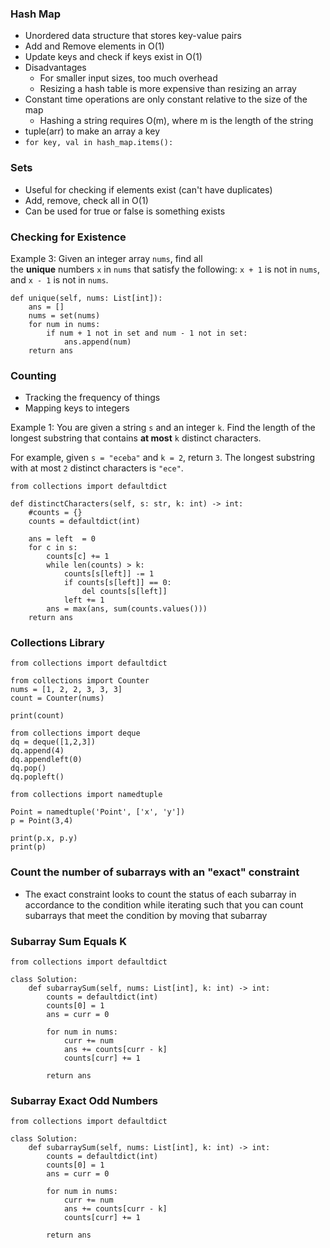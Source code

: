 ### Hash Map
- Unordered data structure that stores key-value pairs
- Add and Remove elements in O(1)
- Update keys and check if keys exist in O(1)
- Disadvantages
	- For smaller input sizes, too much overhead 
	- Resizing a hash table is more expensive than resizing an array
- Constant time operations are only constant relative to the size of the map 
	- Hashing a string requires O(m), where m is the length of the string
- tuple(arr) to make an array a key
- `for key, val in hash_map.items():`
### Sets
- Useful for checking if elements exist (can't have duplicates)
- Add, remove, check all in O(1)
- Can be used for true or false is something exists

### Checking for Existence

Example 3: Given an integer array `nums`, find all the **unique** numbers `x` in `nums` that satisfy the following: `x + 1` is not in `nums`, and `x - 1` is not in `nums`.
```
def unique(self, nums: List[int]):
	ans = []
	nums = set(nums)
	for num in nums:
		if num + 1 not in set and num - 1 not in set:
			ans.append(num)
	return ans
```

### Counting
- Tracking the frequency of things
- Mapping keys to integers

Example 1: You are given a string `s` and an integer `k`. Find the length of the longest substring that contains **at most** `k` distinct characters.

For example, given `s = "eceba"` and `k = 2`, return `3`. The longest substring with at most `2` distinct characters is `"ece"`.
```
from collections import defaultdict

def distinctCharacters(self, s: str, k: int) -> int:
	#counts = {}
	counts = defaultdict(int)

	ans = left  = 0
	for c in s:
		counts[c] += 1
		while len(counts) > k:
			counts[s[left]] -= 1
			if counts[s[left]] == 0:
				del counts[s[left]]
			left += 1
		ans = max(ans, sum(counts.values()))
	return ans
```
### Collections Library

```
from collections import defaultdict

from collections import Counter
nums = [1, 2, 2, 3, 3, 3]
count = Counter(nums)

print(count)

from collections import deque
dq = deque([1,2,3])
dq.append(4)
dq.appendleft(0)
dq.pop()
dq.popleft()

from collections import namedtuple

Point = namedtuple('Point', ['x', 'y'])
p = Point(3,4)

print(p.x, p.y)
print(p)
```

### Count the number of subarrays with an "exact" constraint

- The exact constraint looks to count the status of each subarray in accordance to the condition while iterating such that you can count subarrays that meet the condition by moving that subarray
### Subarray Sum Equals K
```
from collections import defaultdict

class Solution:
    def subarraySum(self, nums: List[int], k: int) -> int:
        counts = defaultdict(int)
        counts[0] = 1
        ans = curr = 0

        for num in nums:
            curr += num
            ans += counts[curr - k]
            counts[curr] += 1
    
        return ans
```

### Subarray Exact Odd Numbers
```
from collections import defaultdict

class Solution:
    def subarraySum(self, nums: List[int], k: int) -> int:
        counts = defaultdict(int)
        counts[0] = 1
        ans = curr = 0

        for num in nums:
            curr += num
            ans += counts[curr - k]
            counts[curr] += 1
    
        return ans
```
